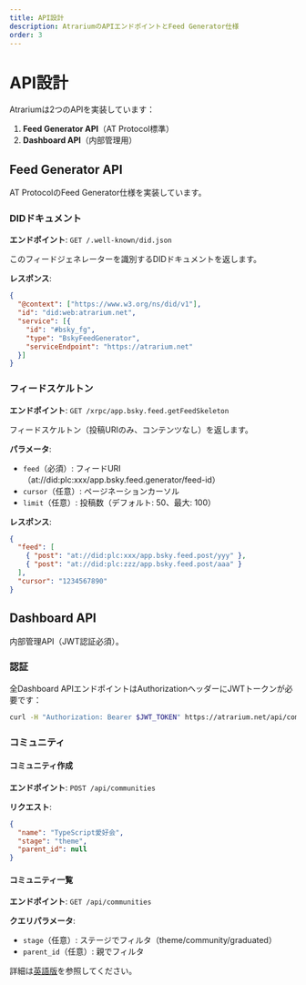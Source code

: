 ```yaml
---
title: API設計
description: AtrariumのAPIエンドポイントとFeed Generator仕様
order: 3
---
```


# API設計

Atrariumは2つのAPIを実装しています：

1. **Feed Generator API**（AT Protocol標準）
2. **Dashboard API**（内部管理用）

## Feed Generator API

AT ProtocolのFeed Generator仕様を実装しています。

### DIDドキュメント

**エンドポイント**: `GET /.well-known/did.json`

このフィードジェネレーターを識別するDIDドキュメントを返します。

**レスポンス**:
```json
{
  "@context": ["https://www.w3.org/ns/did/v1"],
  "id": "did:web:atrarium.net",
  "service": [{
    "id": "#bsky_fg",
    "type": "BskyFeedGenerator",
    "serviceEndpoint": "https://atrarium.net"
  }]
}
```

### フィードスケルトン

**エンドポイント**: `GET /xrpc/app.bsky.feed.getFeedSkeleton`

フィードスケルトン（投稿URIのみ、コンテンツなし）を返します。

**パラメータ**:
- `feed`（必須）: フィードURI（at://did:plc:xxx/app.bsky.feed.generator/feed-id）
- `cursor`（任意）: ページネーションカーソル
- `limit`（任意）: 投稿数（デフォルト: 50、最大: 100）

**レスポンス**:
```json
{
  "feed": [
    { "post": "at://did:plc:xxx/app.bsky.feed.post/yyy" },
    { "post": "at://did:plc:zzz/app.bsky.feed.post/aaa" }
  ],
  "cursor": "1234567890"
}
```

## Dashboard API

内部管理API（JWT認証必須）。

### 認証

全Dashboard APIエンドポイントはAuthorizationヘッダーにJWTトークンが必要です：

```bash
curl -H "Authorization: Bearer $JWT_TOKEN" https://atrarium.net/api/communities
```

### コミュニティ

#### コミュニティ作成

**エンドポイント**: `POST /api/communities`

**リクエスト**:
```json
{
  "name": "TypeScript愛好会",
  "stage": "theme",
  "parent_id": null
}
```

#### コミュニティ一覧

**エンドポイント**: `GET /api/communities`

**クエリパラメータ**:
- `stage`（任意）: ステージでフィルタ（theme/community/graduated）
- `parent_id`（任意）: 親でフィルタ

詳細は[英語版](/en/architecture/api)を参照してください。
